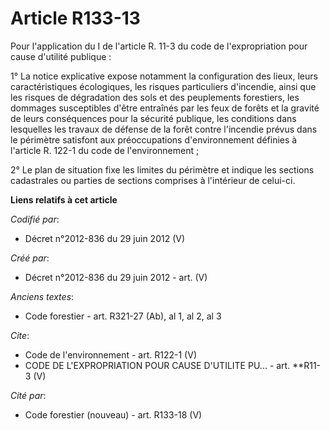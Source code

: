# Article R133-13

Pour l'application du I de l'article R. 11-3 du code de l'expropriation pour cause d'utilité publique : 

1° La notice explicative expose notamment la configuration des lieux, leurs caractéristiques écologiques, les risques
particuliers d'incendie, ainsi que les risques de dégradation des sols et des peuplements forestiers, les dommages
susceptibles d'être entraînés par les feux de forêts et la gravité de leurs conséquences pour la sécurité publique, les
conditions dans lesquelles les travaux de défense de la forêt contre l'incendie prévus dans le périmètre satisfont aux
préoccupations d'environnement définies à l'article R. 122-1 du code de l'environnement ; 

2° Le plan de situation fixe les limites du périmètre et indique les sections cadastrales ou parties de sections comprises à
l'intérieur de celui-ci.

**Liens relatifs à cet article**

_Codifié par_:

  - Décret n°2012-836 du 29 juin 2012 (V)

_Créé par_:

  - Décret n°2012-836 du 29 juin 2012 - art. (V)

_Anciens textes_:

  - Code forestier - art. R321-27 (Ab), al 1, al 2, al 3

_Cite_:

  - Code de l'environnement - art. R122-1 (V)
  - CODE DE L'EXPROPRIATION POUR CAUSE D'UTILITE PU... - art. **R11-3 (V)

_Cité par_:

  - Code forestier (nouveau) - art. R133-18 (V)

